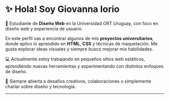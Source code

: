 # ✨ Hola! Soy Giovanna Iorio

🎨 Estudiante de **Diseño Web** en la Universidad ORT Uruguay, con foco en diseño web y experiencia de usuario.

En este perfil vas a encontrar algunos de mis **proyectos universitarios**, donde aplico lo aprendido en **HTML**, **CSS** y técnicas de maquetación. Me gusta explorar ideas visuales y siempre busco mejorar mis habilidades.

💻 Actualmente estoy trabajando en pequeños sitios web estáticos, aprendiendo nuevas herramientas y experimentando con distintos enfoques de diseño.

🚀 Siempre abierta a desafíos creativos, colaboraciones o simplemente charlar sobre diseño y tecnología.

---
